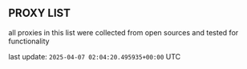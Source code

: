 ## PROXY LIST

all proxies in this list were collected from open sources and tested for functionality

last update: `2025-04-07 02:04:20.495935+00:00` UTC